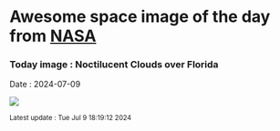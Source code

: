 
# Awesome space image of the day from [NASA](https://api.nasa.gov/)

### Today image : Noctilucent Clouds over Florida
Date : 2024-07-09

![](https://apod.nasa.gov/apod/image/2407/NoctilucentFlorida_Pouquet_960.jpg)

<small>Latest update : Tue Jul  9 18:19:12 2024</small>
        